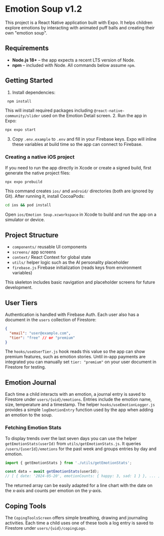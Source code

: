 # Emotion Soup v1.2

This project is a React Native application built with Expo. It helps children explore emotions by interacting with animated puff balls and creating their own "emotion soup".

## Requirements

- **Node.js 18+** – the app expects a recent LTS version of Node.
- **npm** – included with Node. All commands below assume `npm`.

## Getting Started

1. Install dependencies:
 ```bash
  npm install
  ```
   This will install required packages including `@react-native-community/slider` used on the Emotion Detail screen.
2. Run the app in Expo:
  ```bash
  npx expo start
  ```
3. Copy `.env.example` to `.env` and fill in your Firebase keys. Expo will inline
   these variables at build time so the app can connect to Firebase.

### Creating a native iOS project

If you need to run the app directly in Xcode or create a signed build, first
generate the native project files:

```bash
npx expo prebuild
```

This command creates `ios/` and `android/` directories (both are ignored by
Git). After running it, install CocoaPods:

```bash
cd ios && pod install
```

Open `ios/Emotion Soup.xcworkspace` in Xcode to build and run the app on a
simulator or device.

## Project Structure

- `components/` reusable UI components
- `screens/` app screens
- `context/` React Context for global state
- `utils/` helper logic such as the AI personality placeholder
- `firebase.js` Firebase initialization (reads keys from environment variables)

This skeleton includes basic navigation and placeholder screens for future development.

## User Tiers

Authentication is handled with Firebase Auth. Each user also has a document in the `users` collection of Firestore:

```json
{
  "email": "user@example.com",
  "tier": "free" // or "premium"
}
```

The `hooks/useUserTier.js` hook reads this value so the app can show premium features, such as emotion stories. Until in-app payments are integrated you can manually set `tier: "premium"` on your user document in Firestore for testing.

## Emotion Journal

Each time a child interacts with an emotion, a journal entry is saved to Firestore under `users/{uid}/emotions`. Entries include the emotion name, size, temperature and a timestamp. The helper `hooks/useEmotionLogger.js` provides a simple `logEmotionEntry` function used by the app when adding an emotion to the soup.

### Fetching Emotion Stats

To display trends over the last seven days you can use the helper `getEmotionStats(userId)` from `utils/getEmotionStats.js`. It queries `/users/{userId}/emotions` for the past week and groups entries by day and emotion.

```js
import { getEmotionStats } from './utils/getEmotionStats';

const data = await getEmotionStats(userId);
// [ { date: '2024-05-20', emotionCounts: { happy: 3, sad: 1 } }, ... ]
```

The returned array can be easily adapted for a line chart with the date on the x‑axis and counts per emotion on the y‑axis.

## Coping Tools

The `CopingToolsScreen` offers simple breathing, drawing and journaling activities. Each time a child uses one of these tools a log entry is saved to Firestore under `users/{uid}/copingLogs`.
